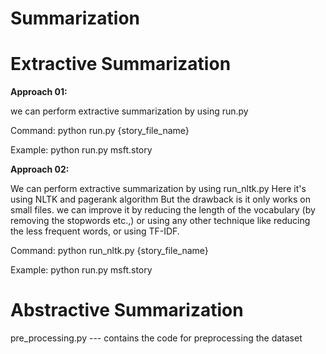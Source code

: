 # Summarization
# Extractive Summarization
**Approach 01:**

we can perform extractive summarization by using run.py

Command: python run.py {story_file_name}

Example: python run.py msft.story

**Approach 02:**

We can perform extractive summarization by using run_nltk.py 
Here it's using NLTK and pagerank algorithm
But the drawback is it only works on small files. we can improve it by reducing the length of the vocabulary (by removing the stopwords etc.,) or using any other technique like reducing the less frequent words, or using TF-IDF.

Command: python run_nltk.py {story_file_name}

Example: python run.py msft.story

# Abstractive Summarization
pre_processing.py --- contains the code for preprocessing the dataset




